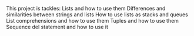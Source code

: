 This project is tackles:
    Lists and how to use them
    Differences and similarities between strings and lists
    How to use lists as stacks and queues
    List comprehensions and how to use them
    Tuples and how to use them
    Sequence
    del statement and how to use it
